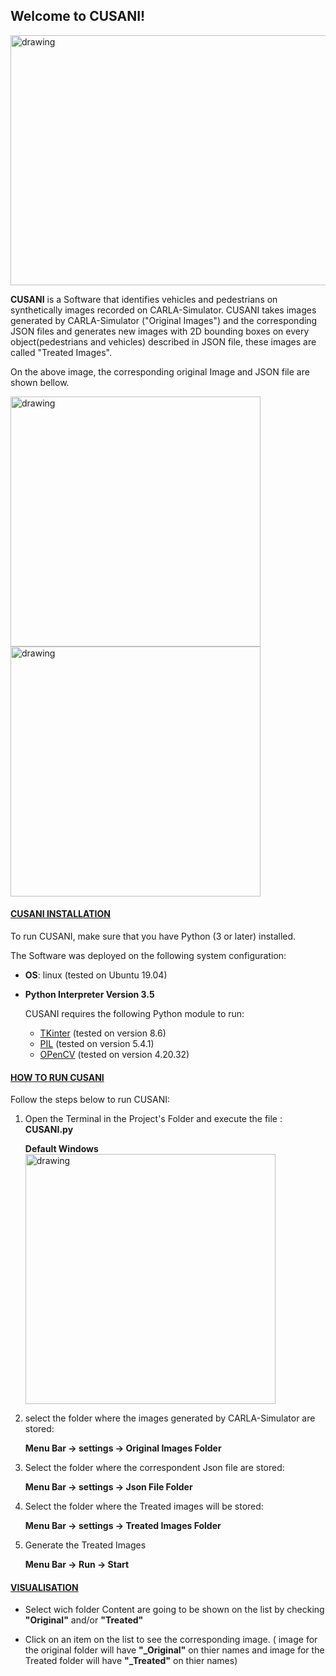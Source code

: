 ## Welcome to CUSANI!

<img src="https://gitlab.hs-ruhrwest.de/btrutcha/carla-projekt-2/-/raw/LZ/Code/Project/CarlaProTest/default_images.png" alt="drawing" width="800" height="400"/>

**CUSANI** is a Software that identifies vehicles and pedestrians on synthetically images recorded on 
CARLA-Simulator. CUSANI takes images generated by CARLA-Simulator ("Original Images") and the corresponding JSON files and generates new images with 2D bounding boxes on every object(pedestrians and vehicles) described in JSON file, these images are called "Treated Images".

On the above image, the corresponding original Image and JSON file are shown bellow.

<img src="https://gitlab.hs-ruhrwest.de/btrutcha/carla-projekt-2/-/raw/LZ/Code/Project/CarlaProTest/original_images.png" alt="drawing" width="400" />
<img src="https://gitlab.hs-ruhrwest.de/btrutcha/carla-projekt-2/-/raw/LZ/Code/Project/CarlaProTest/json_images.png" alt="drawing" width="400" />

#### <span style="text-decoration: underline"> CUSANI INSTALLATION </span>

To run CUSANI, make sure that you have Python (3 or later) installed.

The Software was deployed on the following system configuration:

- **OS**: linux (tested on Ubuntu 19.04)
- **Python Interpreter Version 3.5**

    CUSANI requires the following Python module to run:


    - [TKinter](https://docs.python.org/3/library/tkinter.html) (tested on version 8.6)
    - [PIL](https://pypi.org/project/Pillow/) (tested on version 5.4.1)
    - [OPenCV](https://opencv.org/releases/) (tested on version 4.20.32)

#### <u> HOW TO RUN CUSANI </u>

Follow the steps below to run CUSANI:

1. Open the Terminal in the Project's Folder and execute the file  : **CUSANI.py**

    **Default Windows**
    <img src="https://gitlab.hs-ruhrwest.de/btrutcha/carla-projekt-2/-/raw/LZ/Code/Project/CarlaProTest/default_images.png" alt="drawing" width="400" />

2. select the folder where the images generated by CARLA-Simulator are stored:

    **Menu Bar -> settings -> Original Images Folder**

3. Select the folder where the correspondent Json file are stored:

    **Menu Bar -> settings -> Json File Folder**

4. Select the folder where the Treated images will be stored:

    **Menu Bar -> settings -> Treated Images Folder**

5. Generate the Treated Images

    **Menu Bar -> Run -> Start**


#### <u> VISUALISATION </u>

- Select wich folder Content are going to be shown on the list by checking **"Original"** and/or **"Treated"**

- Click on an item on the list to see the corresponding image. ( image for the original folder will have **"_Original"** on thier names and image for the Treated folder will have **"_Treated"** on thier names)

